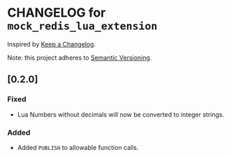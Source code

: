 # CHANGELOG for `mock_redis_lua_extension`

Inspired by [Keep a Changelog](https://keepachangelog.com/en/1.0.0/).

Note: this project adheres to [Semantic Versioning](https://semver.org/spec/v2.0.0.html).

## [0.2.0]
### Fixed
- Lua Numbers without decimals will now be converted to integer strings.

### Added
- Added `PUBLISH` to allowable function calls. 
